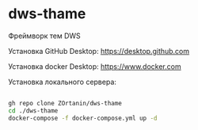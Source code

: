 # dws-thame
Фреймворк тем DWS


Установка GitHub Desktop:
https://desktop.github.com


Установка docker Desktop:
https://www.docker.com 


Установка локального сервера:
```sh

gh repo clone ZOrtanin/dws-thame
cd ./dws-thame
docker-compose -f docker-compose.yml up -d

```
